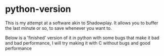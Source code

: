 # python-version

This is my attempt at a software akin to Shadowplay. It allows you to buffer the last minute or so, to save whenever you want to.

Below is a 'finished' version of it in python with some bugs that make it bad and bad performance, I will try making it with C without bugs and good performance